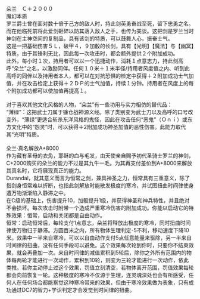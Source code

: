 <title>朵兰</title>
<meta name="GENERATOR" content="WinCHM">
<meta http-equiv="Content-Type" content="text/html; charset=gb2312">
<br>朵兰　Ｃ＋２０００
<br>魔幻本质
<br>罗兰爵士曾在面对数十倍于己方的敌人时，持此剑英勇奋战至死，留下忠勇之名。而在他临死前将此爱剑砸碎以防其落入敌人之手，也传为美谈。这把剑是罗兰当时神剑在主神空间的复制品，具有该剑的特质，可以鼓舞人心，振奋士气。 
<br>这是一把基础伤害５Ｌ，破甲４，９加骰的长剑，具有【光明】【魔法】与【幽冥】特质。由于其锋利无比，因此每一次攻击时，都会额外提供２个附加成功。
<br>此外，每小时１次，持用者可以以一个迅捷动作，消耗１点意志力，持此剑高呼“朵兰”之名，以激励同伴。任何１０米＋１米半径/持用者风度值之内、听到此高呼的同伴以及持用者本人，都可以在对抗恐惧的检定中获得＋２附加成功士气加值，并在攻击检定上获得＋２ＤＰ的士气加值，持续１分钟。持用者在风度上的每个附加成功都可以使加值再提高１。 
<br>
<br>对于喜欢其他文化风格的人物，“朵兰”有一些功用与实力相仿的替代品： 
<br>“薄绿”：这把武士刀属于镰仓战神源义经。除了类别变为武士刀以及高呼的口号改变外，“薄绿”更适合斩杀东洋风格的鬼怪，因此在攻击任何“恶鬼”（Ｏｎｉ）或东方文化中的“怨灵”时，可以获得＋2附加成功神圣加值的恶性伤害。此能力取代其“光明”特质。
<br>
<br>朵兰·真名解放A+8000
<br>作为藏有圣母的衣角，耶稣的血与毛发，由天使亲自赐予初代圣骑士罗兰的神剑，C+2000购买的朵兰的能力不过是其九牛一毛。为其再支付差价到A+8000来解放其真名时，它将展现真正的能力。
<br>Durandal，就其意义而言为恒常之剑，兼具神圣之力，恒常具有三重意义，除了指剑身恒常难以折断，也指此剑解放时能散发极度的寒冷，并试图扭曲时间律使身遭万物渐渐陷入静滞之中。
<br>在C级的基础上，伤害提升10，加骰提升1级，并获得神圣和神兵特性，并且绝对不会损坏。每次攻击时附带一个造成严重寒冷伤害的附加成功。你能以启动它的特殊效果：恒常，启动和关闭都是自由动作。
<br>恒常：启动恒常后，每轮支付1点意志，朵兰将释放出极度的寒冷，同时扭曲时间律使万物归于静滞。方圆百米之内，所有物体生理判定-5不利，移动速度下降10米。效果中一半来自寒冷，可以以自由动作支付5点任意能量来驱除，另一半来自时间律的扭曲，没有任何手段可以避免。这个效果每次轮到你时，只要你不结束效果，就会再叠加一次。来自时间律的减值累积到5轮后，除你之外所有范围内的物体每两轮才能进行一次动作，累积到10轮，则变为三轮才能进行一次动作，依此类推。若你主动停止过这个效果，罚值立刻清空，若物体离开范围，罚值效果每轮都会向前恢复一轮。这种极度的寒冷不仅源于生理，连灵魂深处也会有所感受，任何人在任何场合都能察觉这种寒冷带来的效果，但由于寒冷效果做为表象，只有成功通过DC7的智力+学识判定才会发觉到时间律的扭曲。